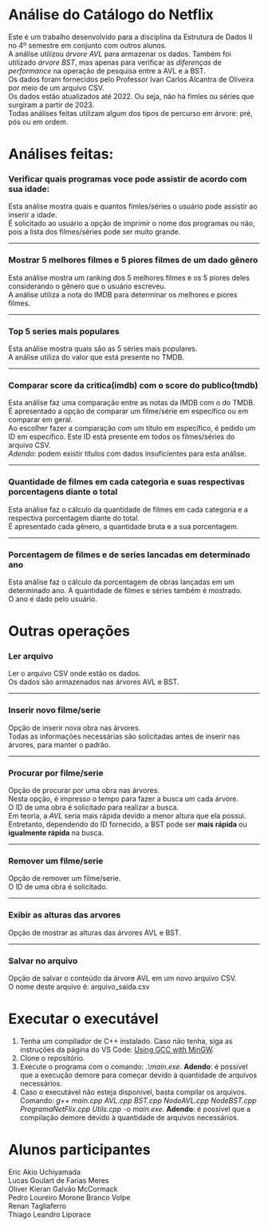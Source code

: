 # Análise do Catálogo do Netflix
Este é um trabalho desenvolvido para a disciplina da Estrutura de Dados II no 4º semestre em conjunto com outros alunos.  
A análise utilizou *árvore AVL* para armazenar os dados. Também foi utilizado *árvore BST*, mas apenas para verificar as *diferenças* de *performance* na operação de pesquisa entre a AVL e a BST.  
Os dados foram fornecidos pelo Professor Ivan Carlos Alcantra de Oliveira por meio de um arquivo CSV.  
Os dados estão atualizados até 2022. Ou seja, não há fimles ou séries que surgiram a partir de 2023.  
Todas análises feitas utilizam algum dos tipos de percurso em árvore: pré, pós ou em ordem.  
# Análises feitas:  
### Verificar quais programas voce pode assistir de acordo com sua idade:
Esta análise mostra quais e quantos fimles/séries o usuário pode assistir ao inserir a idade.  
É solicitado ao usuário a opção de imprimir o nome dos programas ou não, pois a lista dos filmes/séries pode ser muito grande.  
***
### Mostrar 5 melhores filmes e 5 piores filmes de um dado gênero
Esta análise mostra um ranking dos 5 melhores filmes e os 5 piores deles considerando o gênero que o usuário escreveu.  
A análise utiliza a nota do IMDB para determinar os melhores e piores filmes.  
***
### Top 5 series mais populares
Esta análise mostra quais são as 5 séries mais populares.  
A análise utiliza do valor que está presente no TMDB.  
***
### Comparar score da critica(imdb) com o score do publico(tmdb)
Esta análise faz uma comparação entre as notas da IMDB com o do TMDB.  
É apresentado a opção de comparar um filme/série em específico ou em comparar em geral.  
Ao escolher fazer a comparação com um título em específico, é pedido um ID em específico. Este ID está presente em todos os filmes/séries do arquivo CSV.  
*Adendo*: podem existir títulos com dados insuficientes para esta análise.  
***
### Quantidade de filmes em cada categoria e suas respectivas porcentagens diante o total
Esta análise faz o cálculo da quantidade de filmes em cada categoria e a respectiva porcentagem diante do total.   
É apresentado cada gênero, a quantidade bruta e a sua porcentagem.  
***
### Porcentagem de filmes e de series lancadas em determinado ano
Esta análise faz o cálculo da porcentagem de obras lançadas em um determinado ano. A quantidade de filmes e séries também é mostrado.  
O ano é dado pelo usuário.  
# Outras operações
### Ler arquivo
Ler o arquivo CSV onde estão os dados.  
Os dados são armazenados nas árvores AVL e BST.
***
### Inserir novo filme/serie
Opção de inserir nova obra nas árvores.  
Todas as informações necessárias são solicitadas antes de inserir nas árvores, para manter o padrão.  
***
### Procurar por filme/serie
Opção de procurar por uma obra nas árvores.  
Nesta opção, é impresso o tempo para fazer a busca um cada árvore.  
O ID de uma obra é solicitado para realizar a busca.  
Em teoria, a *AVL* seria mais rápida devido a menor altura que ela possui. Entretanto, dependendo do ID fornecido, a BST pode ser **mais rápida** ou **igualmente rápida** na busca.  
***
### Remover um filme/serie
Opção de remover um filme/serie.  
O ID de uma obra é solicitado.  
***
### Exibir as alturas das arvores
Opção de mostrar as alturas das árvores AVL e BST.  
***
### Salvar no arquivo
Opção de salvar o conteúdo da árvore AVL em um novo arquivo CSV.  
O nome deste arquivo é: arquivo_saida.csv  
# Executar o executável
1. Tenha um compilador de C++ instalado. Caso não tenha, siga as instruções da página do VS Code: [Using GCC with MinGW](https://code.visualstudio.com/docs/cpp/config-mingw).
2. Clone o repositório.
3. Execute o programa com o comando: _.\main.exe_. **Adendo**: é possível que a execução demore para começar devido à quantidade de arquivos necessários.
4. Caso o executável não esteja disponível, basta compilar os arquivos. Comando: _g++ main.cpp AVL.cpp BST.cpp NodeAVL.cpp NodeBST.cpp ProgramaNetFlix.cpp Utils.cpp -o main.exe_. **Adendo**: é possível que a compilação demore devido à quantidade de arquivos necessários.

# Alunos participantes
Eric Akio Uchiyamada  
Lucas Goulart de Farias Meres  
Oliver Kieran Galvão McCormack  
Pedro Loureiro Morone Branco Volpe  
Renan Tagliaferro  
Thiago Leandro Liporace  
